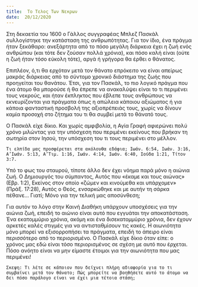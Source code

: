 ```yaml
---
title:  Το Τελος Των Νεκρων
date:  20/12/2020
---
```


Στη δεκαετία του 1600 ο Γάλλος συγγραφέας Μπλεζ Πασκάλ συλλογίστηκε την κατάσταση της ανθρωπότητας. Για τον ίδιο, ένα πράγμα ήταν ξεκάθαρο: ανεξάρτητα από το πόσο μεγάλη διάρκεια έχει η ζωή ενός ανθρώπου (και τότε δεν ζούσαν πολλά χρόνια), και πόσο καλή είναι (ούτε η ζωή ήταν τόσο εύκολη τότε), αργά ή γρήγορα θα έρθει ο θάνατος.

Επιπλέον, ό,τι θα ερχόταν μετά τον θάνατο επρόκειτο να είναι απείρως μακράς διάρκειας από το σύντομο χρονικό διάστημα της ζωής που προηγείται του θανάτου. Έτσι, για τον Πασκάλ, το πιο λογικό πράγμα που ένα άτομο θα μπορούσε ή θα έπρεπε να ανακαλύψει είναι το τι περιμένει τους νεκρούς, και ήταν έκπληκτος που έβλεπε τους ανθρώπους να εκνευρίζονται για πράγματα όπως η απώλεια κάποιου αξιώματος ή για κάποια φανταστική προσβολή της αξιοπρέπειάς τους, χωρίς να δίνουν καμία προσοχή στο ζήτημα του τι θα συμβεί μετά το θάνατό τους.

Ο Πασκάλ είχε δίκιο. Και χωρίς αμφιβολία, η Αγία Γραφή αφιερώνει πολύ χρόνο μιλώντας για την υπόσχεση που περιμένει εκείνους που βρήκαν τη σωτηρία στον Ιησού, την υπόσχεση του τι τους περιμένει στο μέλλον.

`Τι ελπίδα μας προσφέρεται στα ακόλουθα εδάφια; Ιωάν. 6:54, Ιωάν. 3:16, Α’Ιωάν. 5:13, Α’Τιμ. 1:16, Ιωάν. 4:14, Ιωάν. 6:40, Ιούδα 1:21, Τίτον 3:7.`

Υπό το φως του σταυρού, τίποτε άλλο δεν έχει νόημα παρά μόνο η αιώνια ζωή. O Δημιουργός του σύμπαντος, Αυτός που «έκαμε και τους αιώνας» (Εβρ. 1:2), Εκείνος στον οποίο «ζώμεν και κινούμεθα και υπάρχομεν» (Πράξ. 17:28), Αυτός ο Θεός, ενσαρκώθηκε και με αυτήν τη σάρκα πέθανε… Γιατί; Μόνο για την τελική μας αποσύνθεση;

Για αυτόν το λόγο στην Καινή Διαθήκη υπάρχουν υποσχέσεις για την αιώνια ζωή, επειδή το αιώνιο είναι αυτό που εγγυάται την αποκατάσταση. Ένα εκατομμύριο χρόνια, ακόμη και ένα δισεκατομμύριο χρόνια, δεν έχουν αρκετές καλές στιγμές για να αντισταθμίσουν τις κακές. Η αιωνιότητα μόνο μπορεί να εξισορροπήσει τα πράγματα, επειδή το άπειρο είναι περισσότερο από το περιορισμένο. Ο Πασκάλ είχε δίκιο όταν είπε: ο χρόνος μας εδώ είναι τόσο περιορισμένος σε σχέση με αυτό που έρχεται. Πόσο ανόητο είναι να μην είμαστε έτοιμοι για την αιωνιότητα που μας περιμένει!

`Σκεψη: Τι λέτε σε κάποιον που δείχνει πλήρη αδιαφορία για το τι συμβαίνει μετά τον θάνατο; Πώς μπορείτε να βοηθήσετε αυτό το άτομο να δει πόσο παράλογο είναι να έχει μια τέτοια στάση;`